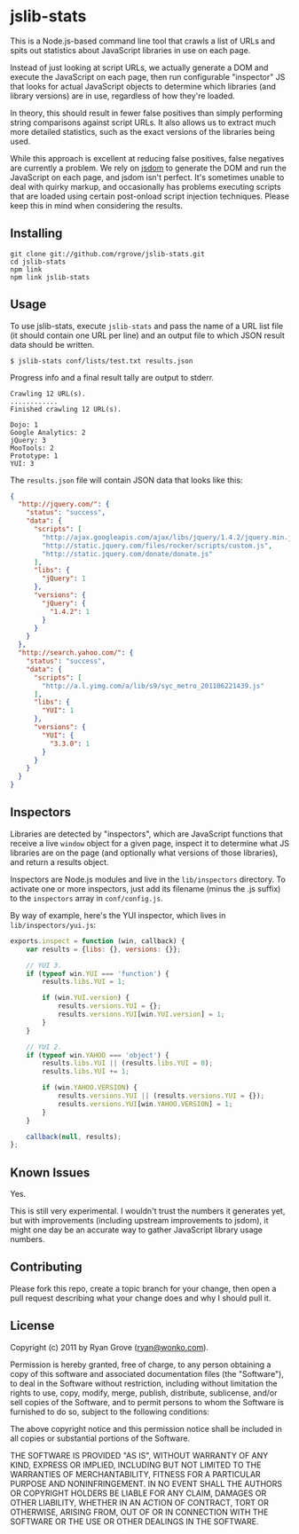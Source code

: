 jslib-stats
===========

This is a Node.js-based command line tool that crawls a list of URLs and spits
out statistics about JavaScript libraries in use on each page.

Instead of just looking at script URLs, we actually generate a DOM and execute
the JavaScript on each page, then run configurable "inspector" JS that looks for
actual JavaScript objects to determine which libraries (and library versions)
are in use, regardless of how they're loaded.

In theory, this should result in fewer false positives than simply performing
string comparisons against script URLs. It also allows us to extract much more
detailed statistics, such as the exact versions of the libraries being used.

While this approach is excellent at reducing false positives, false negatives
are currently a problem. We rely on [jsdom](https://github.com/tmpvar/jsdom) to
generate the DOM and run the JavaScript on each page, and jsdom isn't perfect.
It's sometimes unable to deal with quirky markup, and occasionally has problems
executing scripts that are loaded using certain post-onload script injection
techniques. Please keep this in mind when considering the results.


Installing
----------

    git clone git://github.com/rgrove/jslib-stats.git
    cd jslib-stats
    npm link
    npm link jslib-stats


Usage
-----

To use jslib-stats, execute `jslib-stats` and pass the name of a URL list file
(it should contain one URL per line) and an output file to which JSON result
data should be written.

    $ jslib-stats conf/lists/test.txt results.json

Progress info and a final result tally are output to stderr.

    Crawling 12 URL(s).
    ............
    Finished crawling 12 URL(s).

    Dojo: 1
    Google Analytics: 2
    jQuery: 3
    MooTools: 2
    Prototype: 1
    YUI: 3

The `results.json` file will contain JSON data that looks like this:

```json
{
  "http://jquery.com/": {
    "status": "success",
    "data": {
      "scripts": [
        "http://ajax.googleapis.com/ajax/libs/jquery/1.4.2/jquery.min.js",
        "http://static.jquery.com/files/rocker/scripts/custom.js",
        "http://static.jquery.com/donate/donate.js"
      ],
      "libs": {
        "jQuery": 1
      },
      "versions": {
        "jQuery": {
          "1.4.2": 1
        }
      }
    }
  },
  "http://search.yahoo.com/": {
    "status": "success",
    "data": {
      "scripts": [
        "http://a.l.yimg.com/a/lib/s9/syc_metro_201106221439.js"
      ],
      "libs": {
        "YUI": 1
      },
      "versions": {
        "YUI": {
          "3.3.0": 1
        }
      }
    }
  }
}
```


Inspectors
----------

Libraries are detected by "inspectors", which are JavaScript functions that
receive a live `window` object for a given page, inspect it to determine what
JS libraries are on the page (and optionally what versions of those libraries),
and return a results object.

Inspectors are Node.js modules and live in the `lib/inspectors` directory. To
activate one or more inspectors, just add its filename (minus the .js suffix) to
the `inspectors` array in `conf/config.js`.

By way of example, here's the YUI inspector, which lives in
`lib/inspectors/yui.js`:

```js
exports.inspect = function (win, callback) {
    var results = {libs: {}, versions: {}};

    // YUI 3.
    if (typeof win.YUI === 'function') {
        results.libs.YUI = 1;

        if (win.YUI.version) {
            results.versions.YUI = {};
            results.versions.YUI[win.YUI.version] = 1;
        }
    }

    // YUI 2.
    if (typeof win.YAHOO === 'object') {
        results.libs.YUI || (results.libs.YUI = 0);
        results.libs.YUI += 1;

        if (win.YAHOO.VERSION) {
            results.versions.YUI || (results.versions.YUI = {});
            results.versions.YUI[win.YAHOO.VERSION] = 1;
        }
    }

    callback(null, results);
};
```


Known Issues
------------

Yes.

This is still very experimental. I wouldn't trust the numbers it generates yet,
but with improvements (including upstream improvements to jsdom), it might one
day be an accurate way to gather JavaScript library usage numbers.


Contributing
------------

Please fork this repo, create a topic branch for your change, then open a pull
request describing what your change does and why I should pull it.


License
-------

Copyright (c) 2011 by Ryan Grove (ryan@wonko.com).

Permission is hereby granted, free of charge, to any person obtaining a copy
of this software and associated documentation files (the "Software"), to deal
in the Software without restriction, including without limitation the rights
to use, copy, modify, merge, publish, distribute, sublicense, and/or sell
copies of the Software, and to permit persons to whom the Software is
furnished to do so, subject to the following conditions:

The above copyright notice and this permission notice shall be included in
all copies or substantial portions of the Software.

THE SOFTWARE IS PROVIDED "AS IS", WITHOUT WARRANTY OF ANY KIND, EXPRESS OR
IMPLIED, INCLUDING BUT NOT LIMITED TO THE WARRANTIES OF MERCHANTABILITY,
FITNESS FOR A PARTICULAR PURPOSE AND NONINFRINGEMENT. IN NO EVENT SHALL THE
AUTHORS OR COPYRIGHT HOLDERS BE LIABLE FOR ANY CLAIM, DAMAGES OR OTHER
LIABILITY, WHETHER IN AN ACTION OF CONTRACT, TORT OR OTHERWISE, ARISING FROM,
OUT OF OR IN CONNECTION WITH THE SOFTWARE OR THE USE OR OTHER DEALINGS IN
THE SOFTWARE.
